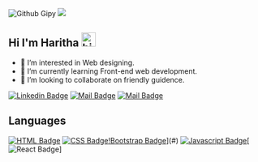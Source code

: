 ![Github Gipy](https://cdn.dribbble.com/users/364116/screenshots/1899338/yogocat_animation.gif)
![](https://64.media.tumblr.com/tumblr_ls4d3w5Jx61qazhhpo1_400.gifv)



## Hi I'm Haritha <img src="https://user-images.githubusercontent.com/1303154/88677602-1635ba80-d120-11ea-84d8-d263ba5fc3c0.gif" width="28px" alt="hi">
- 👀 I’m interested in Web designing. 
- 🌱 I’m currently learning Front-end web development. 
- 💞️ I’m looking to collaborate on friendly guidence.


[![Linkedin Badge](https://img.shields.io/badge/-Haritha-0e76a8?style=flat&labelColor=0e76a8&logo=linkedin&logoColor=white)](https://www.linkedin.com/in/venkata-haritha-v-629aa9184/) [![Mail Badge](https://img.shields.io/badge/-@Haritha-e84393?style=flat&labelColor=e84393&logo=instagram&logoColor=white)](https://www.instagram.com/soul_on_capture/) [![Mail Badge](https://img.shields.io/badge/-Haritha-c0392b?style=flat&labelColor=c0392b&logo=gmail&logoColor=white)](mailto:harithavenkatesh19@gmail.com)

## Languages
[![HTML Badge](https://img.shields.io/badge/-HTML5-E34F26?logo=HTML5&logoColor=white&style=flat&logoWidth=20)](#) [![CSS Badge](https://img.shields.io/badge/-CSS3-1572B6?logo=CSS3&logoColor=white&style=flat&logoWidth=20)](#)[!Bootstrap Badge](https://img.shields.io/badge/-Bootstrap-7952B3?logo=Bootstrap&logoColor=white&style=flat&logoWidth=20)](#) [![Javascript Badge](https://img.shields.io/badge/-Javascript-F0DB4F?logo=javascript&logoColor=F0DB4F&logoWidth=30)](#)[![React Badge](https://img.shields.io/badge/-ReactJs-61DAFB?logo=react&logoColor=white&logoWidth=30)] 




<!---
Haritha101-19/Haritha101-19 is a ✨ special ✨ repository because its `README.md` (this file) appears on your GitHub profile.
You can click the Preview link to take a look at your changes.
--->
